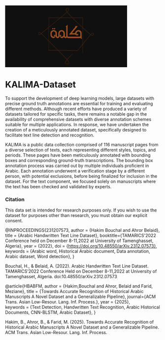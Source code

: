 [//]: ![KALIMA](/KALIMA_log.jpg)
<img src="/KALIMA_log.jpg" alt="Texte alternatif"  width="396"  height="200" align="top">


# KALIMA-Dataset

To support the development of deep learning models, large datasets with precise ground truth annotations are essential for training and evaluating different methods. Although recent efforts have produced a variety of datasets tailored for specific tasks, there remains a notable gap in the availability of comprehensive datasets with diverse annotation schemes suitable for multiple applications. In response, we have undertaken the creation of a meticulously annotated dataset, specifically designed to facilitate text line detection and recognition.

KALIMA is a public data collection comprised of 116 manuscript pages from a diverse selection of texts, each representing different styles, topics, and periods. These pages have been meticulously annotated with bounding boxes and corresponding ground-truth transcriptions. The bounding box annotation process was carried out by multiple individuals proficient in Arabic. Each annotation underwent a verification stage by a different person, with potential exclusions, before being finalized for inclusion in the dataset. For the text component, we focused solely on manuscripts where the text has been checked and validated by experts.


### Citation
This data set is intended for research purposes only. If you wish to use the dataset for purposes other than research, you must obtain our explicit consent.

@INPROCEEDINGS{231207573,
    author = {Hakim Bouchal and Ahror Belaid},
    title = {Arabic Handwritten Text Line Dataset},
   booktitle={TAMARICS'2022 Conference held on December 8-11,2022 at University of Tamenghasset, Algeria},
    year = {2022},
    doi = {https://doi.org/10.48550/arXiv.2312.07573},
   keywords = {Arabic word, Historical Arabic document, Data annotation, Arabic dataset, Word detection},
}

Bouchal, H., & Belaid, A. (2022). Arabic Handwritten Text Line Dataset. TAMARICS’2022 Conference Held on December 8-11,2022 at University of Tamenghasset, Algeria. doi:10.48550/arXiv.2312.07573

@article{HBABFM,
    author = {Hakim,Bouchal and Ahror, Belaid and Farid, Meziane},
    title = {Towards Accurate Recognition of Historical Arabic Manuscripts A Novel Dataset and a Generalizable Pipeline},
   journal={ACM Trans. Asian Low-Resour. Lang. Inf. Process.}, 
    year = {2025},    
   keywords = {Text Detection, Handwritten Text Recognition, Arabic Historical Documents, CNN-BLSTM, Arabic Dataset},
}

Hakim, B., Ahror, B., & Farid, M. (2025). Towards Accurate Recognition of Historical Arabic Manuscripts A Novel Dataset and a Generalizable Pipeline. ACM Trans. Asian Low-Resour. Lang. Inf. Process.
